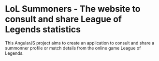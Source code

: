 # LoL Summoners - The website to consult and share League of Legends statistics

This AngularJS project aims to create an application to consult and share a summonner profile or match details from the online
game League of Legends.
